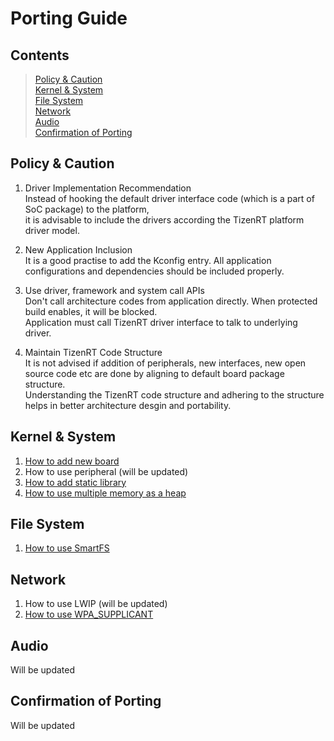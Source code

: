 # Porting Guide

## Contents
> [Policy & Caution](#policy--caution)  
> [Kernel & System](#kernel--system)  
> [File System](#file-system)  
> [Network](#network)  
> [Audio](#audio)  
> [Confirmation of Porting](#confirmation-of-porting)

## Policy & Caution
1. Driver Implementation Recommendation  
Instead of hooking the default driver interface code (which is a part of SoC package) to the platform,  
it is advisable to include the drivers according the TizenRT platform driver model.

2. New Application Inclusion  
It is a good practise to add the Kconfig entry. All application configurations and dependencies should be included properly.

3. Use driver, framework and system call APIs  
Don't call architecture codes from application directly. When protected build enables, it will be blocked.  
Application must call TizenRT driver interface to talk to underlying driver.

4. Maintain TizenRT Code Structure  
It is not advised if addition of peripherals, new interfaces, new open source code etc are done by aligning to default board package structure.  
Understanding the TizenRT code structure and adhering to the structure helps in better architecture desgin and portability.

## Kernel & System
1. [How to add new board](HowToAddnewBoard.md)
2. How to use peripheral (will be updated)
3. [How to add static library](HowToAddStaticLibrary.md)
4. [How to use multiple memory as a heap](HowToUseMultiHeap.md)

## File System
1. [How to use SmartFS](HowToUseSmartFS.md)

## Network
1. How to use LWIP (will be updated)
2. [How to use WPA_SUPPLICANT](HowToUseWPASupplicant.md)

## Audio
Will be updated

## Confirmation of Porting
Will be updated
